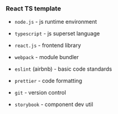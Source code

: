 ### React TS template

-   `node.js` - js runtime environment

-   `typescript` - js superset language

-   `react.js` - frontend library

-   `webpack` - module bundler

-   `eslint` (airbnb) - basic code standards

-   `prettier` - code formatting

-   `git` - version control

-   `storybook` - component dev util
